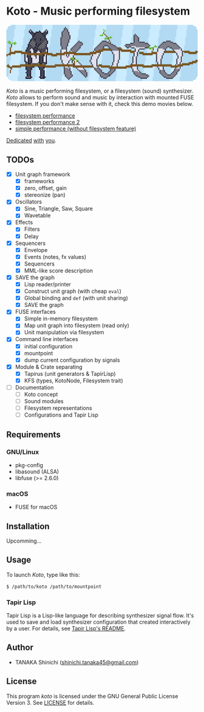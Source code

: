 # Koto - Music performing filesystem

![koto logo](koto-logo.gif)

*Koto* is a music performing filesystem, or a filesystem (sound) synthesizer. *Koto* allows to perform sound and music by interaction with mounted FUSE filesystem. If you don't make sense with it, check this demo movies below.

- [filesystem performance](https://www.youtube.com/watch?v=Rxh-msWrj6o)
- [filesystem performance 2](https://youtube.com/watch?v=dV0xoK5ARfI)
- [simple performance (without filesystem feature)](https://www.youtube.com/watch?v=W_rGWa86TZg)

[Dedicated](https://twitter.com/tobuzoo7/status/999061314818359296) [with](https://twitter.com/tobuzoo7/status/1021623019465146368) [you](https://mobile.twitter.com/sin_clav/status/1069065073912496130).

## TODOs

- [x] Unit graph framework
    - [x] frameworks
    - [x] zero, offset, gain
    - [x] stereonize (pan)
- [x] Oscillators
    - [x] Sine, Triangle, Saw, Square
    - [x] Wavetable
- [x] Effects
    - [x] Filters
    - [x] Delay
- [x] Sequencers
    - [x] Envelope
    - [x] Events (notes, fx values)
    - [x] Sequencers
    - [x] MML-like score description
- [x] SAVE the graph
    - [x] Lisp reader/printer
    - [x] Construct unit graph (with cheap `eval`)
    - [x] Global binding and `def` (with unit sharing)
    - [x] SAVE the graph
- [x] FUSE interfaces
    - [x] Simple in-memory filesystem
    - [x] Map unit graph into filesystem (read only)
    - [x] Unit manipulation via filesystem
- [x] Command line interfaces
    - [x] initial configuration
    - [x] mountpoint
    - [x] dump current configuration by signals
- [x] Module & Crate separating
    - [x] Tapirus (unit generators & TapirLisp)
    - [x] KFS (types, KotoNode, Filesystem trait)
- [ ] Documentation
    - [ ] Koto concept
    - [ ] Sound modules
    - [ ] Filesystem representations
    - [ ] Configurations and Tapir Lisp

## Requirements

### GNU/Linux

- pkg-config
- libasound (ALSA)
- libfuse (>= 2.6.0)

### macOS

- FUSE for macOS

## Installation

Upcomming...

## Usage

To launch *Koto*, type like this:

```sh
$ /path/to/koto /path/to/mountpoint
```

### Tapir Lisp

Tapir Lisp is a Lisp-like language for describing synthesizer signal flow.
It's used to save and load synthesizer configuration that created interactively by a user.
For details, see [Tapir Lisp's README](src/tapirlisp/README.md).

## Author

- TANAKA Shinichi (<shinichi.tanaka45@gmail.com>)

## License

This program *koto* is licensed under the GNU General Public License Version 3. See [LICENSE](LICENSE) for details.
